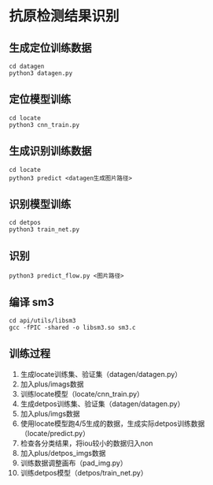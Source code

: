 # 抗原检测结果识别



## 生成定位训练数据

```
cd datagen
python3 datagen.py
```



## 定位模型训练

```
cd locate
python3 cnn_train.py
```



## 生成识别训练数据

```
cd locate
python3 predict <datagen生成图片路径>
```



## 识别模型训练

```
cd detpos
python3 train_net.py
```



## 识别

```
python3 predict_flow.py <图片路径>
```



## 编译 sm3
```
cd api/utils/libsm3
gcc -fPIC -shared -o libsm3.so sm3.c
```



## 训练过程
1. 生成locate训练集、验证集（datagen/datagen.py）
2. 加入plus/imags数据
3. 训练locate模型（locate/cnn_train.py）
4. 生成detpos训练集、验证集（datagen/datagen.py）
5. 加入plus/imgs数据
6. 使用locate模型跑4/5生成的数据，生成实际detpos训练数据（locate/predict.py）
7. 检查各分类结果，将iou较小的数据归入non
8. 加入plus/detpos_imgs数据
9. 训练数据调整画布（pad_img.py）
10. 训练detpos模型（detpos/train_net.py）
